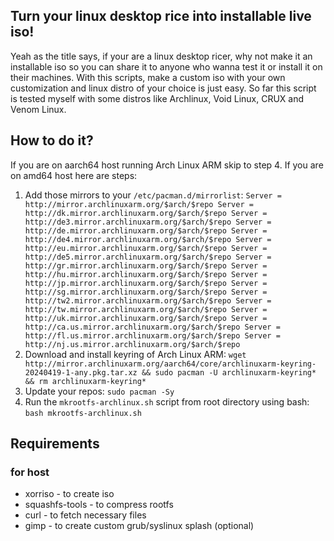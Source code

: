 ## Turn your linux desktop rice into installable live iso!

Yeah as the title says, if your are a linux desktop ricer, why not make it an installable iso so you can share it to anyone who wanna test it or install it on their machines. With this scripts, make a custom iso with your own customization and linux distro of your choice is just easy. So far this script is tested myself with some distros like Archlinux, Void Linux, CRUX and Venom Linux.

## How to do it?
If you are on aarch64 host running Arch Linux ARM skip to step 4.
If you are on amd64 host here are steps:
1. Add those mirrors to your `/etc/pacman.d/mirrorlist`:
   `
Server = http://mirror.archlinuxarm.org/$arch/$repo
Server = http://dk.mirror.archlinuxarm.org/$arch/$repo
Server = http://de3.mirror.archlinuxarm.org/$arch/$repo
Server = http://de.mirror.archlinuxarm.org/$arch/$repo
Server = http://de4.mirror.archlinuxarm.org/$arch/$repo
Server = http://eu.mirror.archlinuxarm.org/$arch/$repo
Server = http://de5.mirror.archlinuxarm.org/$arch/$repo
Server = http://gr.mirror.archlinuxarm.org/$arch/$repo
Server = http://hu.mirror.archlinuxarm.org/$arch/$repo
Server = http://jp.mirror.archlinuxarm.org/$arch/$repo
Server = http://sg.mirror.archlinuxarm.org/$arch/$repo
Server = http://tw2.mirror.archlinuxarm.org/$arch/$repo
Server = http://tw.mirror.archlinuxarm.org/$arch/$repo
Server = http://uk.mirror.archlinuxarm.org/$arch/$repo
Server = http://ca.us.mirror.archlinuxarm.org/$arch/$repo
Server = http://fl.us.mirror.archlinuxarm.org/$arch/$repo
Server = http://nj.us.mirror.archlinuxarm.org/$arch/$repo
   `
2. Download and install keyring of Arch Linux ARM:
`
wget http://mirror.archlinuxarm.org/aarch64/core/archlinuxarm-keyring-20240419-1-any.pkg.tar.xz && sudo pacman -U archlinuxarm-keyring* && rm archlinuxarm-keyring*
`
3. Update your repos:
`
sudo pacman -Sy
`
4. Run the `mkrootfs-archlinux.sh` script from root directory using bash:
`
bash mkrootfs-archlinux.sh
`

## Requirements

### for host
- xorriso - to create iso
- squashfs-tools - to compress rootfs
- curl - to fetch necessary files
- gimp - to create custom grub/syslinux splash (optional)
